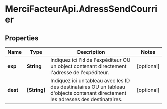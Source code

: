 # MerciFacteurApi.AdressSendCourrier

## Properties
Name | Type | Description | Notes
------------ | ------------- | ------------- | -------------
**exp** | **String** | Indiquez ici l&#x27;id de l&#x27;expéditeur OU un object contenant directement l&#x27;adresse de l&#x27;expéditeur. | [optional] 
**dest** | **[String]** | Indiquez ici un tableau avec les ID des destinataires OU un tableau d&#x27;objects contenant directement les adresses des destinataires. | [optional] 
